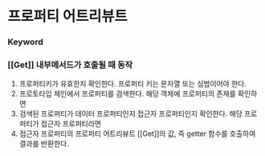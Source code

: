 # 프로퍼티 어트리뷰트

### Keyword


### [[Get]] 내부메서드가 호출될 때 동작
1. 프로퍼티키가 유효한지 확인한다. 프로퍼티 키는 문자열 또는 심범이어야 한다.
1. 프로토타입 체인에서 프로퍼티를 검색한다. 해당 객체에 프로퍼티의 존재를 확인하면
1. 검색된 프로퍼티가 데이터 프로퍼티인지 접근자 프로퍼티인지 확인한다. 해당 프로퍼티가 접근자 프로퍼티라면
1. 접근자 프로퍼티의 프로퍼티 어트리뷰트 [[Get]]의 값, 즉 getter 함수를 호출하여 결과를 반환한다.

